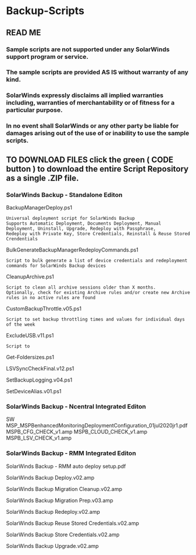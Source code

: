 # Backup-Scripts
## READ ME 

### Sample scripts are not supported under any SolarWinds support program or service.
### The sample scripts are provided AS IS without warranty of any kind.
### SolarWinds expressly disclaims all implied warranties including, warranties of merchantability or of fitness for a particular purpose. 
### In no event shall SolarWinds or any other party be liable for damages arising out of the use of or inability to use the sample scripts.

## TO DOWNLOAD FILES click the green ( CODE button ) to download the entire Script Repository as a single .ZIP file.

### SolarWinds Backup - Standalone Editon ###

BackupManagerDeploy.ps1

	Universal deployment script for SolarWinds Backup
	Supports Automatic Deployment, Documents Deployment, Manual Deployment, Uninstall, Upgrade, Redeploy with Passphrase,
	Redeploy with Private Key, Store Credentials, Reinstall & Reuse Stored Crendentials

BulkGenerateBackupManagerRedeployCommands.ps1

	Script to bulk generate a list of device credentials and redeployment commands for SolarWinds Backup devices

CleanupArchive.ps1

	Script to clean all archive sessions older than X months. 
	Optionally, check for existing Archive rules and/or create new Archive rules in no active rules are found

CustomBackupThrottle.v05.ps1
	
	Script to set backup throttling times and values for individual days of the week   

ExcludeUSB.v11.ps1
	
	Script to 

Get-Foldersizes.ps1

LSVSyncCheckFinal.v12.ps1

SetBackupLogging.v04.ps1

SetDeviceAlias.v01.ps1


### SolarWinds Backup - Ncentral Integrated Editon ###

SW MSP_MSPBenhancedMonitoringDeploymentConfiguration_01jul2020jr1.pdf
MSPB_CFG_CHECK_v1.amp
MSPB_CLOUD_CHECK_v1.amp
MSPB_LSV_CHECK_v1.amp





### SolarWinds Backup - RMM Integrated Editon ###

SolarWinds Backup - RMM auto deploy setup.pdf

SolarWinds Backup Deploy.v02.amp

SolarWinds Backup Migration Cleanup.v02.amp

SolarWinds Backup Migration Prep.v03.amp

SolarWinds Backup Redeploy.v02.amp

SolarWinds Backup Reuse Stored Credentials.v02.amp

SolarWinds Backup Store Credentials.v02.amp

SolarWinds Backup Upgrade.v02.amp
